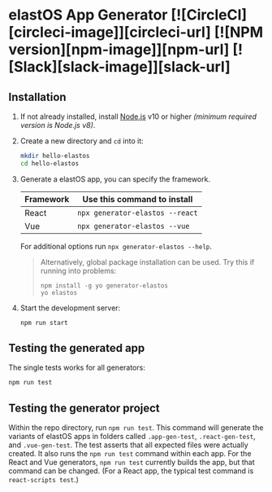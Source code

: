 # elastOS App Generator [![CircleCI][circleci-image]][circleci-url] [![NPM version][npm-image]][npm-url] [![Slack][slack-image]][slack-url]

## Installation

1. If not already installed, install [Node.js](https://nodejs.org/) v10 or higher _(minimum required version is Node.js v8)_.

2. Create a new directory and `cd` into it:

   ```bash
   mkdir hello-elastos
   cd hello-elastos
   ```

3. Generate a elastOS app, you can specify the framework.

   | Framework | Use this command to install     |
   | --------- | ------------------------------- |
   | React     | `npx generator-elastos --react` |
   | Vue       | `npx generator-elastos --vue`   |

   For additional options run `npx generator-elastos --help`.

   > Alternatively, global package installation can be used. Try this if running into problems:
   >
   > ```
   > npm install -g yo generator-elastos
   > yo elastos
   > ```

4. Start the development server:

   ```bash
   npm run start
   ```

## Testing the generated app

The single tests works for all generators:

```bash
npm run test
```

## Testing the generator project

Within the repo directory, run `npm run test`. This command will generate the variants of elastOS apps
in folders called `.app-gen-test`, `.react-gen-test`, and `.vue-gen-test`. The test asserts
that all expected files were actually created. It also runs the `npm run test` command within each app. For the
React and Vue generators, `npm run test` currently builds the app, but that command can be
changed. (For a React app, the typical test command is `react-scripts test`.)
